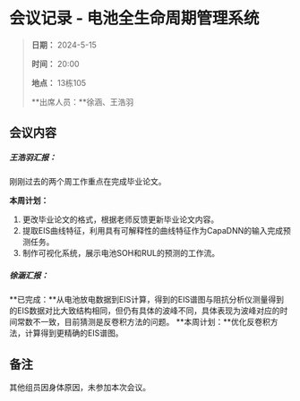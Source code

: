 # 会议记录 - 电池全生命周期管理系统

> **日期：** 2024-5-15
>
> **时间：** 20:00
>
> **地点：** 13栋105
>
> **出席人员：**徐涵、王浩羽



## 会议内容

##### 王浩羽汇报：

刚刚过去的两个周工作重点在完成毕业论文。

**本周计划：**

1. 更改毕业论文的格式，根据老师反馈更新毕业论文内容。
2. 提取EIS曲线特征，利用具有可解释性的曲线特征作为CapaDNN的输入完成预测任务。
3. 制作可视化系统，展示电池SOH和RUL的预测的工作流。



##### 徐涵汇报：

**已完成：**从电池放电数据到EIS计算，得到的EIS谱图与阻抗分析仪测量得到的EIS数据对比大致结构相同，但仍有具体的波峰不同，具体表现为波峰对应的时间常数不一致，目前猜测是反卷积方法的问题。
**本周计划：**优化反卷积方法，计算得到更精确的EIS谱图。



## 备注

其他组员因身体原因，未参加本次会议。